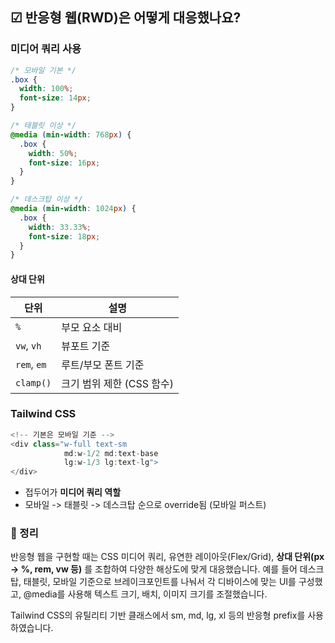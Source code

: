 ## ☑ 반응형 웹(RWD)은 어떻게 대응했나요?

### 미디어 쿼리 사용

```css
/* 모바일 기본 */
.box {
  width: 100%;
  font-size: 14px;
}

/* 태블릿 이상 */
@media (min-width: 768px) {
  .box {
    width: 50%;
    font-size: 16px;
  }
}

/* 데스크탑 이상 */
@media (min-width: 1024px) {
  .box {
    width: 33.33%;
    font-size: 18px;
  }
}
```

#### 상대 단위

| 단위        | 설명                      |
| ----------- | ------------------------- |
| `%`         | 부모 요소 대비            |
| `vw`, `vh`  | 뷰포트 기준               |
| `rem`, `em` | 루트/부모 폰트 기준       |
| `clamp()`   | 크기 범위 제한 (CSS 함수) |

### Tailwind CSS

```js
<!-- 기본은 모바일 기준 -->
<div class="w-full text-sm
            md:w-1/2 md:text-base
            lg:w-1/3 lg:text-lg">
</div>
```

- 접두어가 **미디어 쿼리 역할**
- 모바일 -> 태블릿 -> 데스크탑 순으로 override됨 (모바일 퍼스트)

### 💯 정리

반응형 웹을 구현할 때는 CSS 미디어 쿼리, 유연한 레이아웃(Flex/Grid), **상대 단위(px → %, rem, vw 등)** 를 조합하여 다양한 해상도에 맞게 대응했습니다.
예를 들어 데스크탑, 태블릿, 모바일 기준으로 브레이크포인트를 나눠서 각 디바이스에 맞는 UI를 구성했고,
@media를 사용해 텍스트 크기, 배치, 이미지 크기를 조절했습니다.

Tailwind CSS의 유틸리티 기반 클래스에서 sm, md, lg, xl 등의 반응형 prefix를 사용하였습니다.
